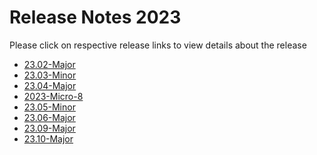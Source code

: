 Release Notes 2023
==================

Please click on respective release links to view details about the release

- [23.02-Major](./?path=/docs/release-notes/Releases/2023/23.02.md)
- [23.03-Minor](./?path=/docs/release-notes/Releases/2023/23.03.md)
- [23.04-Major](./?path=/docs/release-notes/Releases/2023/23.04.md)
- [2023-Micro-8](./?path=docs/release-notes/Releases/2023/2023-Micro-8.md)
- [23.05-Minor](./?path=docs/release-notes/Releases/2023/23.05.md)
- [23.06-Major](./?path=docs/release-notes/Releases/2023/23.06.md)
- [23.09-Major](./?path=docs/release-notes/Releases/2023/23.09.md)
- [23.10-Major](./?path=docs/release-notes/Releases/2023/23.10.md)
